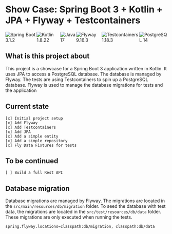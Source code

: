 # Show Case: Spring Boot 3 + Kotlin + JPA + Flyway + Testcontainers

<div style=" width: 100%;">
    <div style="display: flex; width: 100%; justify-content: space-between">
        <div>
            <img src="https://img.shields.io/badge/Spring%20Boot-3.1.2-brightgreen" alt="Spring Boot 3.1.2">
        </div>
        <div>
            <img src="https://img.shields.io/badge/Kotlin-1.8.22-brightgreen" alt="Kotlin 1.8.22">
        </div>
        <div>
            <img src="https://img.shields.io/badge/Java-17-brightgreen" alt="Java 17">
        </div>
        <div>
            <img src="https://img.shields.io/badge/Flyway9.16.3-brightgreen" alt="Flyway 9.16.3">
        </div>
        <div>
            <img src="https://img.shields.io/badge/Testcontainers-1.18.3-brightgreen" alt="Testcontainers 1.18.3">
        </div>
        <div>
            <img src="https://img.shields.io/badge/PostgreSQL-14-brightgreen" alt="PostgreSQL 14">
        </div>
    </div>
</div>

## What is this project about

This project is a showcase for a Spring Boot 3 application written in Kotlin. It uses JPA to access a PostgreSQL database. The database is managed by Flyway. The tests are using Testcontainers to spin up a PostgreSQL database.
Flyway is used to manage the database migrations for tests and the application

## Current state
    [x] Initial project setup
    [x] Add Flyway
    [x] Add Testcontainers
    [x] Add JPA
    [x] Add a simple entity
    [x] Add a simple repository
    [x] Fly Data Fixtures for tests

## To be continued
    [ ] Build a full Rest API

## Database migration

Database migrations are managed by Flyway. The migrations are located in the `src/main/resources/db/migration` folder.
To seed the database with test data, the migrations are located in the `src/test/resources/db/data` folder.
These migrations are only executed when running the tests.
```properties
spring.flyway.locations=classpath:db/migration, classpath:db/data
```